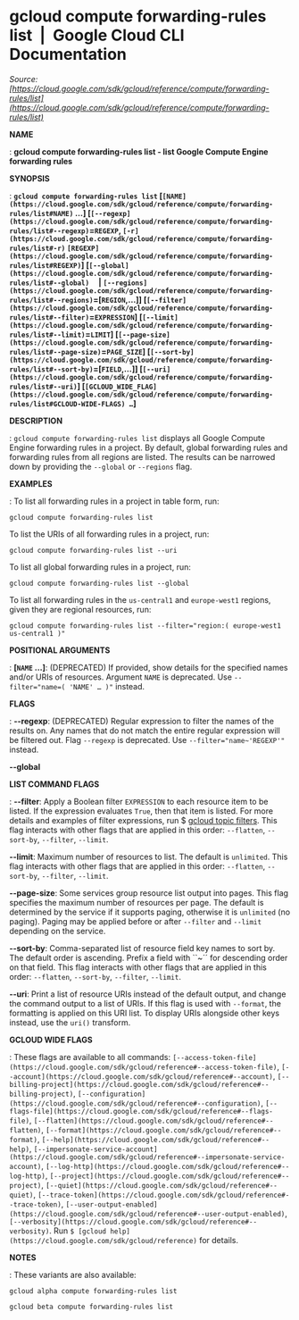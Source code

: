 # gcloud compute forwarding-rules list  |  Google Cloud CLI Documentation

*Source: [https://cloud.google.com/sdk/gcloud/reference/compute/forwarding-rules/list](https://cloud.google.com/sdk/gcloud/reference/compute/forwarding-rules/list)*

**NAME**

: **gcloud compute forwarding-rules list - list Google Compute Engine forwarding rules**

**SYNOPSIS**

: **`gcloud compute forwarding-rules list` [`[NAME](https://cloud.google.com/sdk/gcloud/reference/compute/forwarding-rules/list#NAME)` …] [`[--regexp](https://cloud.google.com/sdk/gcloud/reference/compute/forwarding-rules/list#--regexp)`=`REGEXP`, `[-r](https://cloud.google.com/sdk/gcloud/reference/compute/forwarding-rules/list#-r)` `[REGEXP](https://cloud.google.com/sdk/gcloud/reference/compute/forwarding-rules/list#REGEXP)`] [`[--global](https://cloud.google.com/sdk/gcloud/reference/compute/forwarding-rules/list#--global)`     | `[--regions](https://cloud.google.com/sdk/gcloud/reference/compute/forwarding-rules/list#--regions)`=[`REGION`,…]] [`[--filter](https://cloud.google.com/sdk/gcloud/reference/compute/forwarding-rules/list#--filter)`=`EXPRESSION`] [`[--limit](https://cloud.google.com/sdk/gcloud/reference/compute/forwarding-rules/list#--limit)`=`LIMIT`] [`[--page-size](https://cloud.google.com/sdk/gcloud/reference/compute/forwarding-rules/list#--page-size)`=`PAGE_SIZE`] [`[--sort-by](https://cloud.google.com/sdk/gcloud/reference/compute/forwarding-rules/list#--sort-by)`=[`FIELD`,…]] [`[--uri](https://cloud.google.com/sdk/gcloud/reference/compute/forwarding-rules/list#--uri)`] [`[GCLOUD_WIDE_FLAG](https://cloud.google.com/sdk/gcloud/reference/compute/forwarding-rules/list#GCLOUD-WIDE-FLAGS) …`]**

**DESCRIPTION**

: `gcloud compute forwarding-rules list` displays all Google Compute
Engine forwarding rules in a project.
By default, global forwarding rules and forwarding rules from all regions are
listed. The results can be narrowed down by providing the
``--global`` or
``--regions`` flag.

**EXAMPLES**

: To list all forwarding rules in a project in table form, run:

```
gcloud compute forwarding-rules list
```

To list the URIs of all forwarding rules in a project, run:

```
gcloud compute forwarding-rules list --uri
```

To list all global forwarding rules in a project, run:

```
gcloud compute forwarding-rules list --global
```

To list all forwarding rules in the
``us-central1`` and
``europe-west1`` regions, given they are
regional resources, run:

```
gcloud compute forwarding-rules list --filter="region:( europe-west1 us-central1 )"
```

**POSITIONAL ARGUMENTS**

: **[`NAME` …]**:
(DEPRECATED) If provided, show details for the specified names and/or URIs of
resources.
Argument `NAME` is deprecated. Use `--filter="name=( 'NAME'
… )"` instead.

**FLAGS**

: **--regexp**:
(DEPRECATED) Regular expression to filter the names of the results on. Any names
that do not match the entire regular expression will be filtered out.
Flag `--regexp` is deprecated. Use
`--filter="name~'REGEXP'"` instead.

**--global**

**LIST COMMAND FLAGS**

: **--filter**:
Apply a Boolean filter `EXPRESSION` to each resource item
to be listed. If the expression evaluates `True`, then that item is
listed. For more details and examples of filter expressions, run $ [gcloud topic filters](https://cloud.google.com/sdk/gcloud/reference/topic/filters). This flag
interacts with other flags that are applied in this order:
`--flatten`, `--sort-by`, `--filter`,
`--limit`.

**--limit**:
Maximum number of resources to list. The default is `unlimited`. This
flag interacts with other flags that are applied in this order:
`--flatten`, `--sort-by`, `--filter`,
`--limit`.

**--page-size**:
Some services group resource list output into pages. This flag specifies the
maximum number of resources per page. The default is determined by the service
if it supports paging, otherwise it is `unlimited` (no paging).
Paging may be applied before or after `--filter` and
`--limit` depending on the service.

**--sort-by**:
Comma-separated list of resource field key names to sort by. The default order
is ascending. Prefix a field with ``~´´ for descending order on that
field. This flag interacts with other flags that are applied in this order:
`--flatten`, `--sort-by`, `--filter`,
`--limit`.

**--uri**:
Print a list of resource URIs instead of the default output, and change the
command output to a list of URIs. If this flag is used with
`--format`, the formatting is applied on this URI list. To display
URIs alongside other keys instead, use the `uri()` transform.

**GCLOUD WIDE FLAGS**

: These flags are available to all commands: `[--access-token-file](https://cloud.google.com/sdk/gcloud/reference#--access-token-file)`,
`[--account](https://cloud.google.com/sdk/gcloud/reference#--account)`, `[--billing-project](https://cloud.google.com/sdk/gcloud/reference#--billing-project)`,
`[--configuration](https://cloud.google.com/sdk/gcloud/reference#--configuration)`,
`[--flags-file](https://cloud.google.com/sdk/gcloud/reference#--flags-file)`,
`[--flatten](https://cloud.google.com/sdk/gcloud/reference#--flatten)`, `[--format](https://cloud.google.com/sdk/gcloud/reference#--format)`, `[--help](https://cloud.google.com/sdk/gcloud/reference#--help)`, `[--impersonate-service-account](https://cloud.google.com/sdk/gcloud/reference#--impersonate-service-account)`,
`[--log-http](https://cloud.google.com/sdk/gcloud/reference#--log-http)`,
`[--project](https://cloud.google.com/sdk/gcloud/reference#--project)`, `[--quiet](https://cloud.google.com/sdk/gcloud/reference#--quiet)`, `[--trace-token](https://cloud.google.com/sdk/gcloud/reference#--trace-token)`, `[--user-output-enabled](https://cloud.google.com/sdk/gcloud/reference#--user-output-enabled)`,
`[--verbosity](https://cloud.google.com/sdk/gcloud/reference#--verbosity)`.
Run `$ [gcloud help](https://cloud.google.com/sdk/gcloud/reference)` for details.

**NOTES**

: These variants are also available:

```
gcloud alpha compute forwarding-rules list
```

```
gcloud beta compute forwarding-rules list
```